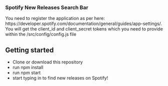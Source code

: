 <h3>Spotify New Releases Search Bar</h3>

<p>You need to register the application as per here: https://developer.spotify.com/documentation/general/guides/app-settings/. You will get the client_id and client_secret tokens which you need to provide within the /src/config/config.js file</p>

<h2>Getting started</h2>
<ul>
<li>Clone or download this repository
<li>run npm install
<li>run npm start
<li>start typing in to find new releases on Spotify!